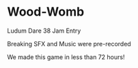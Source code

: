 # Wood-Womb
Ludum Dare 38 Jam Entry

Breaking SFX and Music were pre-recorded

We made this game in less than 72 hours!
